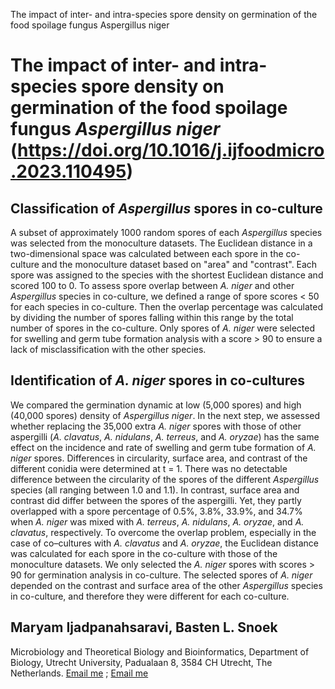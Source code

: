 The impact of inter- and intra-species spore density on germination of the food spoilage fungus Aspergillus niger

# The impact of inter- and intra-species spore density on germination of the food spoilage fungus *Aspergillus niger* (https://doi.org/10.1016/j.ijfoodmicro.2023.110495) 
## Classification of *Aspergillus* spores in co-culture
A subset of approximately 1000 random spores of each *Aspergillus* species was selected from the monoculture datasets. The Euclidean distance in a two-dimensional space was calculated between each spore in the co-culture and the monoculture dataset based on "area" and "contrast". Each spore was assigned to the species with the shortest Euclidean distance and scored 100 to 0. To assess spore overlap between *A. niger* and other *Aspergillus* species in co-culture, we defined a range of spore scores < 50 for each species in co-culture. Then the overlap percentage was calculated by dividing the number of spores falling within this range by the total number of spores in the co-culture. Only spores of *A. niger* were selected for swelling and germ tube formation analysis with a score > 90 to ensure a lack of misclassification with the other species. 

## Identification of *A. niger* spores in co-cultures
We compared the germination dynamic at low (5,000 spores) and high (40,000 spores) density of *Aspergillus niger*. In the next step, we assessed whether replacing the 35,000 extra *A. niger* spores with those of other aspergilli (*A. clavatus*, *A. nidulans*, *A. terreus*, and *A. oryzae*) has the same effect on the incidence and rate of swelling and germ tube formation of *A. niger* spores. Differences in circularity, surface area, and contrast of the different conidia were determined at t = 1. There was no detectable difference between the circularity of the spores of the different *Aspergillus* species (all ranging between 1.0 and 1.1). In contrast, surface area and contrast did differ between the spores of the aspergilli. Yet, they partly overlapped with a spore percentage of 0.5%, 3.8%, 33.9%, and 34.7% when *A. niger* was mixed with *A. terreus*, *A. nidulans*, *A. oryzae*, and *A. clavatus*, respectively. To overcome the overlap problem, especially in the case of co–cultures with *A. clavatus* and *A. oryzae*, the Euclidean distance was calculated for each spore in the co-culture with those of the monoculture datasets. We only selected the *A. niger* spores with scores > 90 for germination analysis in co-culture. The selected spores of *A. niger* depended on the contrast and surface area of the other *Aspergillus* species in co-culture, and therefore they were different for each co-culture. 

## Maryam Ijadpanahsaravi, Basten L. Snoek
Microbiology and Theoretical Biology and Bioinformatics, Department of Biology, Utrecht University, Padualaan 8, 3584 CH Utrecht, The Netherlands.
[Email me](m.ijadpanahsaravi@uu.nl) ; [Email me](l.b.snoek@uu.nl)


